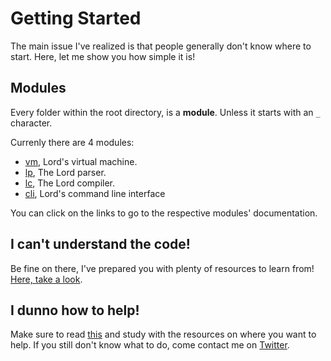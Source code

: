 # Getting Started

The main issue I've realized is that people generally don't know where to start.
Here, let me show you how simple it is!


## Modules

Every folder within the root directory, is a __module__.
Unless it starts with an `_` character.

Currenly there are 4 modules:

* [vm](mods/vm),   Lord's virtual machine.
* [lp](mods/lp),   The Lord parser.
* [lc](mods/lc),   The Lord compiler.
* [cli](mods/cli), Lord's command line interface

You can click on the links to go to the respective modules' documentation.


## I can't understand the code!

Be fine on there, I've prepared you with plenty of resources to learn from!
[Here, take a look](misc/resources.md).


## I dunno how to help!

Make sure to read [this](misc/coding-style.md) and study with the resources on where you want to help.
If you still don't know what to do, come contact me on [Twitter](https://twitter.com/mbugrayildiz).
